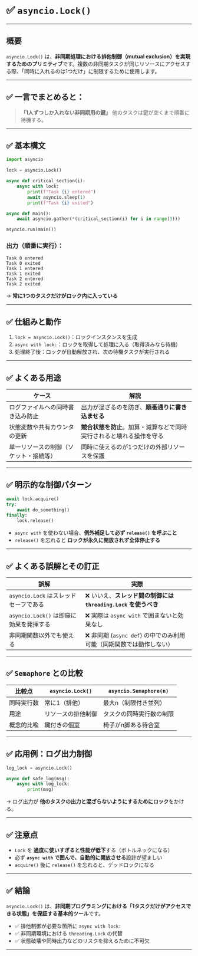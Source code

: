 
# ✅ `asyncio.Lock()` 
---

## 概要

`asyncio.Lock()` は、**非同期処理における排他制御（mutual exclusion）を実現するためのプリミティブ**です。複数の非同期タスクが同じリソースにアクセスする際、「同時に入れるのは1つだけ」に制限するために使用します。

---

## ✅ 一言でまとめると：

> **「1人ずつしか入れない非同期用の鍵」**
> 他のタスクは鍵が空くまで順番に待機する。

---

## ✅ 基本構文

```python
import asyncio

lock = asyncio.Lock()

async def critical_section(i):
    async with lock:
        print(f"Task {i} entered")
        await asyncio.sleep(1)
        print(f"Task {i} exited")

async def main():
    await asyncio.gather(*(critical_section(i) for i in range(3)))

asyncio.run(main())
```

### 出力（順番に実行）：

```
Task 0 entered
Task 0 exited
Task 1 entered
Task 1 exited
Task 2 entered
Task 2 exited
```

→ **常に1つのタスクだけがロック内に入っている**

---

## ✅ 仕組みと動作

1. `lock = asyncio.Lock()`：ロックインスタンスを生成
2. `async with lock:`：ロックを取得して処理に入る（取得済みなら待機）
3. 処理終了後：ロックが自動解放され、次の待機タスクが実行される

---

## ✅ よくある用途

| ケース                 | 解説                                   |
| ------------------- | ------------------------------------ |
| ログファイルへの同時書き込み防止    | 出力が混ざるのを防ぎ、**順番通りに書き込ませる**           |
| 状態変数や共有カウンタの更新      | **競合状態を防止**。加算・減算などで同時実行されると壊れる操作を守る |
| 単一リソースの制御（ソケット・接続等） | 同時に使えるのが1つだけの外部リソースを保護               |

---

## ✅ 明示的な制御パターン

```python
await lock.acquire()
try:
    await do_something()
finally:
    lock.release()
```

* `async with` を使わない場合、**例外補足して必ず `release()` を呼ぶこと**
* `release()` を忘れると **ロックが永久に開放されず全体停止する**

---

## ✅ よくある誤解とその訂正

| 誤解                           | 実際                                          |
| ---------------------------- | ------------------------------------------- |
| `asyncio.Lock` はスレッドセーフである   | ❌ いいえ、**スレッド間の制御には `threading.Lock` を使うべき** |
| `asyncio.Lock()` は即座に効果を発揮する | ❌ 実際は `async with` で囲まないと効果なし               |
| 非同期関数以外でも使える                 | ❌ 非同期 (`async def`) の中でのみ利用可能（同期関数では動作しない）  |

---

## ✅ `Semaphore` との比較

| 比較点   | `asyncio.Lock()` | `asyncio.Semaphore(n)` |
| ----- | ---------------- | ---------------------- |
| 同時実行数 | 常に1（排他）          | 最大n（制限付き並列）            |
| 用途    | リソースの排他制御        | タスクの同時実行数の制限           |
| 概念的比喩 | 鍵付きの個室           | 椅子がn脚ある待合室             |

---

## ✅ 応用例：ログ出力制御

```python
log_lock = asyncio.Lock()

async def safe_log(msg):
    async with log_lock:
        print(msg)
```

→ ログ出力が **他のタスクの出力と混ざらないようにするためにロック**をかける。

---

## ✅ 注意点

* `Lock` を **過度に使いすぎると性能が低下**する（ボトルネックになる）
* 必ず **`async with` で囲んで、自動的に開放させる**設計が望ましい
* `acquire()` 後に `release()` を忘れると、デッドロックになる

---

## ✅ 結論

`asyncio.Lock()` は、**非同期プログラミングにおける「1タスクだけがアクセスできる状態」を保証する基本的ツール**です。

* ✅ 排他制御が必要な箇所に `async with lock:`
* ✅ 非同期環境における `threading.Lock` の代替
* ✅ 状態破壊や同時出力などのリスクを抑えるために不可欠

---

